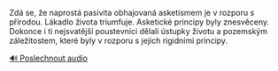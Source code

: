 
Zdá se, že naprostá pasivita obhajovaná asketismem je v rozporu s přírodou. Lákadlo života triumfuje. Asketické principy byly znesvěceny. Dokonce i ti nejsvatější poustevníci dělali ústupky životu a pozemským záležitostem, které byly v rozporu s jejích rigidními principy.

[🔊 Poslechnout audio](/data/7-paragraphs/audio/chapter_38/para_009-Zd-se-e-naprost-pasivita-obhajovan-asketismem.mp3)
